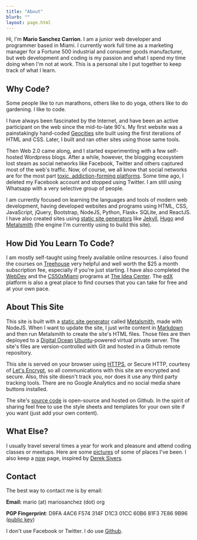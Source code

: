 ```yaml
---
title: "About"
blurb: ""
layout: page.html
---
```


Hi, I'm **Mario Sanchez Carrion**. I am a junior web developer and programmer based in Miami. I currently work full time as a marketing manager for a Fortune 500 industrial and consumer goods manufacturer, but web development and coding is my passion and what I spend my time doing when I'm not at work. This is a personal site I put together to keep track of what I learn. 

## Why Code?

Some people like to run marathons, others like to do yoga, others like to do gardening. I like to code.

I have always been fascinated by the Internet, and have been an active participant on the web since the mid-to-late 90's. My first website was a painstakingly hand-coded [Geocities](https://en.wikipedia.org/wiki/Yahoo!_GeoCities) site built using the first iterations of HTML and CSS. Later, I built and ran other sites using those same tools.

Then Web 2.0 came along, and I started experimenting with a few self-hosted Wordpress blogs. After a while, however, the blogging ecosystem lost steam as social networks like Facebook, Twitter and others captured most of the web's traffic. Now, of course, we all know that social networks are for the most part [toxic, addiction-forming platforms](https://www.ted.com/talks/jaron_lanier_how_we_need_to_remake_the_internet). Some time ago, I deleted my Facebook account and stopped using Twitter. I am still using Whatsapp with a very selective group of people.

I am currently focused on learning the languages and tools of modern web development, having developed websites and programs using HTML, CSS, JavaScript, jQuery, Bootstrap, NodeJS, Python, Flask+ SQLite, and ReactJS. I have also created sites using [static site generators](https://staticsitegenerators.net/) like [Jekyll](https://jekyllrb.com/), [Hugo](https://gohugo.io) and [Metalsmith](https://metalsmith.io) (the engine I'm currently using to build this site). 

## How Did You Learn To Code?

I am mostly self-taught using freely available online resources. I also found the courses on [Treehouse](https://teamtreehouse.com/mariosanchezcarrion) very helpful and well worth the $25 a month subscription fee, especially if you're just starting. I have also completed the [WebDev](https://theideacenter.co/webdev/) and the [CS50xMiami](https://theideacenter.co/cs50xmiami/) programs at [The Idea Center](https://theideacenter.co/webdev/). The [edX](https://edx.org) platform is also a great place to find courses that you can take for free and at your own pace.

## About This Site

This site is built with a [static site generator](https://staticsitegenerators.net/) called [Metalsmith](https://metalsmith.io), made with NodeJS. When I want to update the site, I just write content in [Markdown](https://daringfireball.net/projects/markdown) and then run Metalsmith to create the site's HTML files. Those files are then deployed to a [Digital Ocean](https://digitalocean.com) [Ubuntu](https://ubuntu.com)-powered virtual private server. The site's files are version-controlled with Git and hosted in a Github remote repository.

This site is served on your browser using [HTTPS](https://en.wikipedia.org/wiki/HTTPS), or Secure HTTP, courtesy of [Let's Encrypt](https://letsencrypt.org), so all communications with this site are encrypted and secure. Also, this site doesn't track you, nor does it use any third party tracking tools. There are no Google Analytics and no social media share buttons installed. 

The site's [source code](https://github.com/mariobox/mariosanchez.org) is open-source and hosted on Github. In the spirit of sharing feel free to use the style sheets and templates for your own site if you want (just add your own content).

## What Else?

I usually travel several times a year for work and pleasure and attend coding classes or meetups. Here are some [pictures](/snapshots/) of some of places I've been. I also keep a [now](/now) page, inspired by [Derek Sivers](https://nownownow.com/about).

## Contact

The best way to contact me is by email:

**Email:**  mario (at) mariosanchez (dot) org

**PGP Fingerprint**: D9FA 4AC6 F574 314F D1C3 01CC 60B6 81F3 7E86 9B96 ([public key](/publickey.txt))

I don't use Facebook or Twitter. I do use [Github](https://github.com/mariobox).

<center>
<a href="http://github.com/mariobox"><i class="fa fa-github fa-lg"></i></a>
<a href="mailto:mario@mariosanchez.org"><i class="fa fa-envelope fa-lg"></i></a>
<a href="tel:305-699-6541"><i class="fa fa-phone-square fa-lg"></i></a>
</center>



